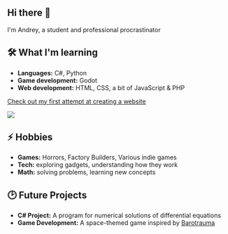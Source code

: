 ## Hi there 👋

I'm Andrey, a student and professional procrastinator 

## 🛠 What I'm learning
- **Languages:** C#, Python  
- **Game development:** Godot
- **Web development:** HTML, CSS, a bit of JavaScript & PHP

[Check out my first attempt at creating a website](https://andrey80000.github.io/FirstNormalTry/)

![](https://i.redd.it/8zgitogefis81.gif)

## ⚡ Hobbies
- **Games:** Horrors, Factory Builders, Various indie games
- **Tech:** exploring gadgets, understanding how they work
- **Math:** solving problems, learning new concepts

## 🕑 Future Projects
- **C# Project:** A program for numerical solutions of differential equations  
- **Game Development:** A space-themed game inspired by [Barotrauma](https://store.steampowered.com/app/602960/Barotrauma/)
